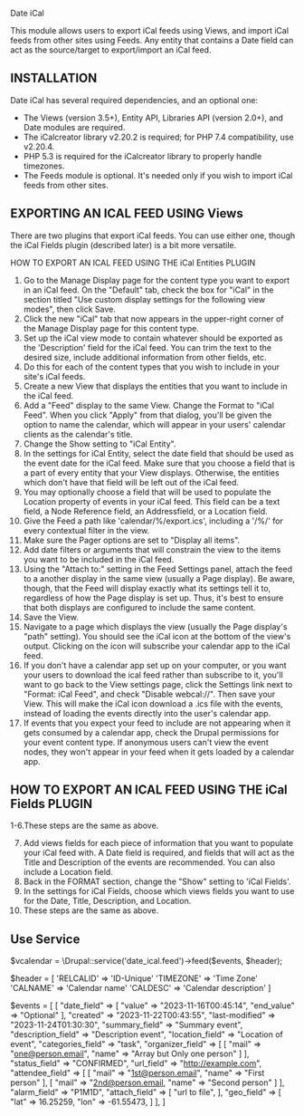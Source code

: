 Date iCal

This module allows users to export iCal feeds using Views, and import iCal feeds
from other sites using Feeds. Any entity that contains a Date field can act as
the source/target to export/import an iCal feed.

## INSTALLATION

Date iCal has several required dependencies, and an optional one:

- The Views (version 3.5+), Entity API, Libraries API (version 2.0+), and Date
  modules are required.
- The iCalcreator library v2.20.2 is required; for PHP 7.4 compatibility, use
  v2.20.4.
- PHP 5.3 is required for the iCalcreator library to properly handle timezones.
- The Feeds module is optional. It's needed only if you wish to import iCal
  feeds from other sites.

## EXPORTING AN ICAL FEED USING Views

There are two plugins that export iCal feeds. You can use either one, though
the iCal Fields plugin (described later) is a bit more versatile.

HOW TO EXPORT AN ICAL FEED USING THE iCal Entities PLUGIN

1. Go to the Manage Display page for the content type you want to export in an
   iCal feed. On the "Default" tab, check the box for "iCal" in the section
   titled "Use custom display settings for the following view modes", then
   click Save.
2. Click the new "iCal" tab that now appears in the upper-right corner of the
   Manage Display page for this content type.
3. Set up the iCal view mode to contain whatever should be exported as the
   'Description' field for the iCal feed. You can trim the text to the desired
   size, include additional information from other fields, etc.
4. Do this for each of the content types that you wish to include in your
   site's iCal feeds.
5. Create a new View that displays the entities that you want to include in
   the iCal feed.
6. Add a "Feed" display to the same View. Change the Format to "iCal Feed".
   When you click "Apply" from that dialog, you'll be given the option to name
   the calendar, which will appear in your users' calendar clients as the
   calendar's title.
7. Change the Show setting to "iCal Entity".
8. In the settings for iCal Entity, select the date field that should be used
   as the event date for the iCal feed. Make sure that you choose a field that
   is a part of every entity that your View displays. Otherwise, the entities
   which don't have that field will be left out of the iCal feed.
9. You may optionally choose a field that will be used to populate the
   Location property of events in your iCal feed. This field can be a text
   field, a Node Reference field, an Addressfield, or a Location field.
10. Give the Feed a path like 'calendar/%/export.ics', including a '/%/' for
    every contextual filter in the view.
11. Make sure the Pager options are set to "Display all items".
12. Add date filters or arguments that will constrain the view to the items you
    want to be included in the iCal feed.
13. Using the "Attach to:" setting in the Feed Settings panel, attach the feed
    to a another display in the same view (usually a Page display). Be aware,
    though, that the Feed will display exactly what its settings tell it to,
    regardless of how the Page display is set up. Thus, it's best to ensure
    that both displays are configured to include the same content.
14. Save the View.
15. Navigate to a page which displays the view (usually the Page display's
    "path" setting). You should see the iCal icon at the bottom of the view's
    output. Clicking on the icon will subscribe your calendar app to the iCal
    feed.
16. If you don't have a calendar app set up on your computer, or you want your
    users to download the ical feed rather than subscribe to it, you'll want to
    go back to the View settings page, click the Settings link next to
    "Format: iCal Feed", and check "Disable webcal://". Then save your View.
    This will make the iCal icon download a .ics file with the events, instead
    of loading the events directly into the user's calendar app.
17. If events that you expect your feed to include are not appearing when it
    gets consumed by a calendar app, check the Drupal permissions for your
    event content type. If anonymous users can't view the event nodes, they
    won't appear in your feed when it gets loaded by a calendar app.

## HOW TO EXPORT AN ICAL FEED USING THE iCal Fields PLUGIN

1-6.These steps are the same as above.

7. Add views fields for each piece of information that you want to populate
   your iCal feed with. A Date field is required, and fields that will act as
   the Title and Description of the events are recommended. You can also
   include a Location field.
8. Back in the FORMAT section, change the "Show" setting to 'iCal Fields'.
9. In the settings for iCal Fields, choose which views fields you want to use
   for the Date, Title, Description, and Location.
10. These steps are the same as above.

## Use Service

$vcalendar = \Drupal::service('date_ical.feed')->feed($events, $header);

$header = [
'RELCALID' => 'ID-Unique'
'TIMEZONE' => 'Time Zone'
'CALNAME' => 'Calendar name'
'CALDESC' => 'Calendar description'
]

$events = [
  [
    "date_field" => [
      "value" => "2023-11-16T00:45:14",
      "end_value" => "Optional"
    ],
    "created" => "2023-11-22T00:43:55",
    "last-modified" => "2023-11-24T01:30:30",
    "summary_field" => "Summary event",
    "description_field" => "Description event",
    "location_field" => "Location of event",
    "categories_field" => "task",
    "organizer_field" => [
      [
        "mail" => "one@person.email",
        "name" => "Array but Only one person"
      ]
    ],
    "status_field" => "CONFIRMED",
    "url_field" => "http://example.com",
    "attendee_field" => [
      [
        "mail" => "1st@person.email",
        "name" => "First person"
      ],
      [
        "mail" => "2nd@person.email,
        "name" => "Second person"
      ]
    ],
    "alarm_field" => "P1M1D",
    "attach_field" => [
      "url to file",
    ],
    "geo_field" => [
      "lat" => 16.25259,
      "lon" => -61.55473,
    ]
  ],
]
